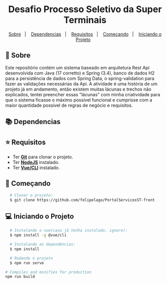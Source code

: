 <h1 align="center">
 Desafio Processo Seletivo da Super Terminais
 </h1>
 
 
 <p align="center">
   <a href="#page_with_curl-sobre">Sobre</a>&nbsp;&nbsp;&nbsp;|&nbsp;&nbsp;&nbsp;
   <a href="#books-dependencias">Dependencias</a>&nbsp;&nbsp;&nbsp;|&nbsp;&nbsp;&nbsp;
   <a href="#star-requisitos">Requisitos</a>&nbsp;&nbsp;&nbsp;|&nbsp;&nbsp;&nbsp;  
   <a href="#rocket-começando">Começando</a>&nbsp;&nbsp;&nbsp;|&nbsp;&nbsp;&nbsp;
   <a href="#computer-iniciando-o-projeto">Iniciando o Projeto</a>&nbsp;&nbsp;&nbsp;
 </p>
 
 ## :page_with_curl: Sobre
 Este repositório contém um sistema baseado em arquitetura Rest Api desenvolvida com Java (17 corretto) e Spring (3.4), banco de dados H2 para a persistência de dados com Spring Data, o spring-validation para fazer as validações necessárias da Api. A atividade é uma história de um projeto já em andamento, então existem muitas lácunas e trechos não explicados, tentei preencher essas "lácunas" com minha criatividade para que o sistema ficasse o máximo possível funcional e cumprisse com a maior quantidade possível de regras de negócio e requisitos.
 
 ## :books: **Dependencias**
 
 
 ## :star: Requisitos
 - Ter [**Git**](https://git-scm.com/) para clonar o projeto.
 - Ter [**NodeJS**](https://nodejs.org/pt) instalado.
 - Ter [**Vue/CLI**]() instalado.
 
 
 ## :rocket: Começando
 ``` bash
   # Clonar o projeto:
   $ git clone https://github.com/felipelago/PortalServicosST-front
 
 ```
 
 ## :computer: Iniciando o Projeto
 ```bash
   # Instalando o vue(caso já tenha instalado, ignore):
   $ npm install -g @vue/cli
 ```
 ```bash
   # Instalando as dependências:
   $ npm install
 ```
 ```bash
   # Rodando o projeto
   $ npm run serve
 ```
```bash
# Compiles and minifies for production
npm run build
```
